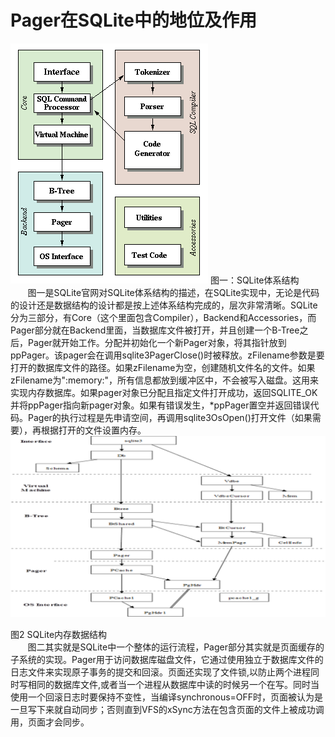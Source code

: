 # Pager在SQLite中的地位及作用

<img src="lj1.png">
图一：SQLite体系结构</br>
&nbsp;&nbsp;&nbsp;&nbsp;&nbsp;&nbsp;&nbsp;图一是SQLite官网对SQLite体系结构的描述，在SQLite实现中，无论是代码的设计还是数据结构的设计都是按上述体系结构完成的，层次非常清晰。SQLite分为三部分，有Core（这个里面包含Compiler），Backend和Accessories，而Pager部分就在Backend里面，当数据库文件被打开，并且创建一个B-Tree之后，Pager就开始工作。分配并初始化一个新Pager对象，将其指针放到ppPager。该pager会在调用sqlite3PagerClose()时被释放。zFilename参数是要打开的数据库文件的路径。如果zFilename为空，创建随机文件名的文件。如果zFilename为":memory:"，所有信息都放到缓冲区中，不会被写入磁盘。这用来实现内存数据库。如果pager对象已分配且指定文件打开成功，返回SQLITE_OK并将ppPager指向新pager对象。如果有错误发生，*ppPager置空并返回错误代码。Pager的执行过程是先申请空间，再调用sqlite3OsOpen()打开文件（如果需要），再根据打开的文件设置内存。

<img src="lj2.png">

图2 SQLite内存数据结构</br>
&nbsp;&nbsp;&nbsp;&nbsp;&nbsp;&nbsp;&nbsp;图二其实就是SQLite中一个整体的运行流程，Pager部分其实就是页面缓存的子系统的实现。Pager用于访问数据库磁盘文件，它通过使用独立于数据库文件的日志文件来实现原子事务的提交和回滚。页面还实现了文件锁,以防止两个进程同时写相同的数据库文件,或者当一个进程从数据库中读的时候另一个在写。同时当使用一个回滚日志时要保持不变性，当编译synchronous=OFF时，页面被认为是一旦写下来就自动同步；否则直到VFS的xSync方法在包含页面的文件上被成功调用，页面才会同步。
